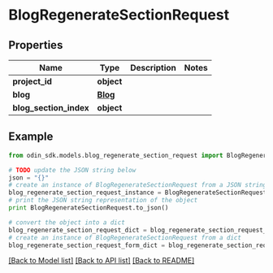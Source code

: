 # BlogRegenerateSectionRequest


## Properties

Name | Type | Description | Notes
------------ | ------------- | ------------- | -------------
**project_id** | **object** |  | 
**blog** | [**Blog**](Blog.md) |  | 
**blog_section_index** | **object** |  | 

## Example

```python
from odin_sdk.models.blog_regenerate_section_request import BlogRegenerateSectionRequest

# TODO update the JSON string below
json = "{}"
# create an instance of BlogRegenerateSectionRequest from a JSON string
blog_regenerate_section_request_instance = BlogRegenerateSectionRequest.from_json(json)
# print the JSON string representation of the object
print BlogRegenerateSectionRequest.to_json()

# convert the object into a dict
blog_regenerate_section_request_dict = blog_regenerate_section_request_instance.to_dict()
# create an instance of BlogRegenerateSectionRequest from a dict
blog_regenerate_section_request_form_dict = blog_regenerate_section_request.from_dict(blog_regenerate_section_request_dict)
```
[[Back to Model list]](../README.md#documentation-for-models) [[Back to API list]](../README.md#documentation-for-api-endpoints) [[Back to README]](../README.md)


